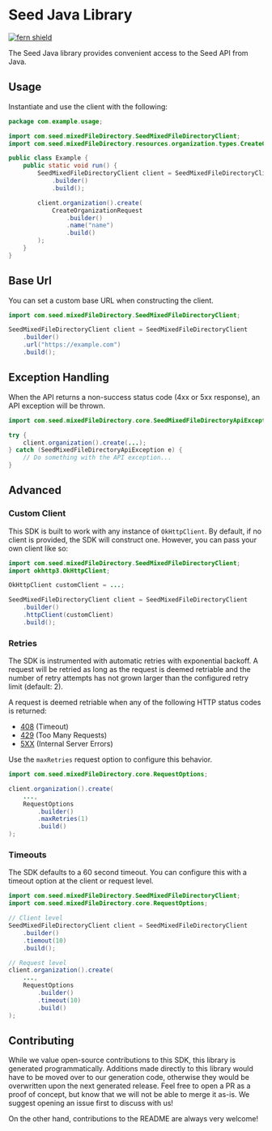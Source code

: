 # Seed Java Library

[![fern shield](https://img.shields.io/badge/%F0%9F%8C%BF-Built%20with%20Fern-brightgreen)](https://buildwithfern.com?utm_source=github&utm_medium=github&utm_campaign=readme&utm_source=Seed%2FJava)

The Seed Java library provides convenient access to the Seed API from Java.

## Usage

Instantiate and use the client with the following:

```java
package com.example.usage;

import com.seed.mixedFileDirectory.SeedMixedFileDirectoryClient;
import com.seed.mixedFileDirectory.resources.organization.types.CreateOrganizationRequest;

public class Example {
    public static void run() {
        SeedMixedFileDirectoryClient client = SeedMixedFileDirectoryClient
            .builder()
            .build();

        client.organization().create(
            CreateOrganizationRequest
                .builder()
                .name("name")
                .build()
        );
    }
}
```

## Base Url

You can set a custom base URL when constructing the client.

```java
import com.seed.mixedFileDirectory.SeedMixedFileDirectoryClient;

SeedMixedFileDirectoryClient client = SeedMixedFileDirectoryClient
    .builder()
    .url("https://example.com")
    .build();
```

## Exception Handling

When the API returns a non-success status code (4xx or 5xx response), an API exception will be thrown.

```java
import com.seed.mixedFileDirectory.core.SeedMixedFileDirectoryApiException;

try {
    client.organization().create(...);
} catch (SeedMixedFileDirectoryApiException e) {
    // Do something with the API exception...
}
```

## Advanced

### Custom Client

This SDK is built to work with any instance of `OkHttpClient`. By default, if no client is provided, the SDK will construct one. 
However, you can pass your own client like so:

```java
import com.seed.mixedFileDirectory.SeedMixedFileDirectoryClient;
import okhttp3.OkHttpClient;

OkHttpClient customClient = ...;

SeedMixedFileDirectoryClient client = SeedMixedFileDirectoryClient
    .builder()
    .httpClient(customClient)
    .build();
```

### Retries

The SDK is instrumented with automatic retries with exponential backoff. A request will be retried as long
as the request is deemed retriable and the number of retry attempts has not grown larger than the configured
retry limit (default: 2).

A request is deemed retriable when any of the following HTTP status codes is returned:

- [408](https://developer.mozilla.org/en-US/docs/Web/HTTP/Status/408) (Timeout)
- [429](https://developer.mozilla.org/en-US/docs/Web/HTTP/Status/429) (Too Many Requests)
- [5XX](https://developer.mozilla.org/en-US/docs/Web/HTTP/Status/500) (Internal Server Errors)

Use the `maxRetries` request option to configure this behavior.

```java
import com.seed.mixedFileDirectory.core.RequestOptions;

client.organization().create(
    ...,
    RequestOptions
        .builder()
        .maxRetries(1)
        .build()
);
```

### Timeouts

The SDK defaults to a 60 second timeout. You can configure this with a timeout option at the client or request level.

```java
import com.seed.mixedFileDirectory.SeedMixedFileDirectoryClient;
import com.seed.mixedFileDirectory.core.RequestOptions;

// Client level
SeedMixedFileDirectoryClient client = SeedMixedFileDirectoryClient
    .builder()
    .tiemout(10)
    .build();

// Request level
client.organization().create(
    ...,
    RequestOptions
        .builder()
        .timeout(10)
        .build()
);
```

## Contributing

While we value open-source contributions to this SDK, this library is generated programmatically.
Additions made directly to this library would have to be moved over to our generation code,
otherwise they would be overwritten upon the next generated release. Feel free to open a PR as
a proof of concept, but know that we will not be able to merge it as-is. We suggest opening
an issue first to discuss with us!

On the other hand, contributions to the README are always very welcome!